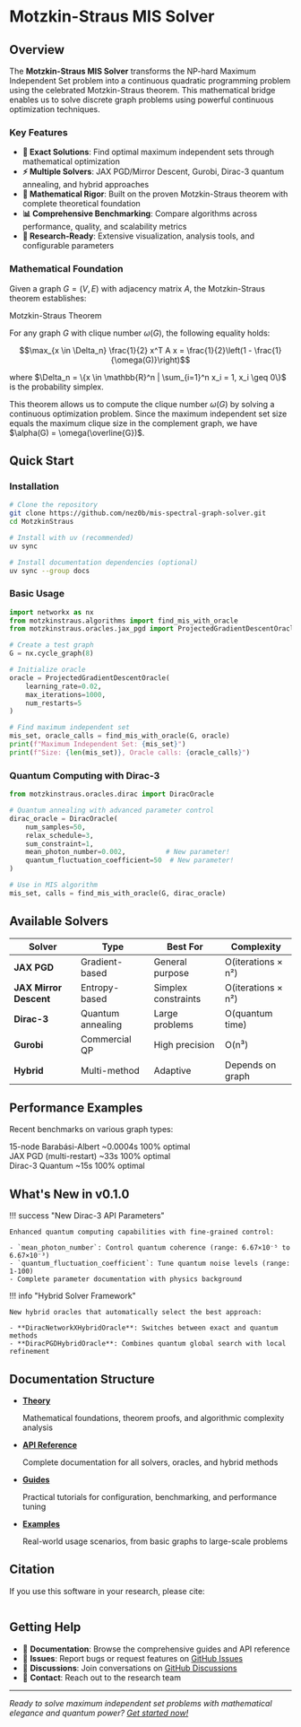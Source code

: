 # Motzkin-Straus MIS Solver


## Overview

The **Motzkin-Straus MIS Solver** transforms the NP-hard Maximum Independent Set problem into a continuous quadratic programming problem using the celebrated Motzkin-Straus theorem. This mathematical bridge enables us to solve discrete graph problems using powerful continuous optimization techniques.

### Key Features

- **🎯 Exact Solutions**: Find optimal maximum independent sets through mathematical optimization
- **⚡ Multiple Solvers**: JAX PGD/Mirror Descent, Gurobi, Dirac-3 quantum annealing, and hybrid approaches  
- **🧮 Mathematical Rigor**: Built on the proven Motzkin-Straus theorem with complete theoretical foundation
- **📊 Comprehensive Benchmarking**: Compare algorithms across performance, quality, and scalability metrics
- **🔬 Research-Ready**: Extensive visualization, analysis tools, and configurable parameters

### Mathematical Foundation

Given a graph $G = (V, E)$ with adjacency matrix $A$, the Motzkin-Straus theorem establishes:

<div class="theorem">
<div class="theorem-title">Motzkin-Straus Theorem</div>

For any graph $G$ with clique number $\omega(G)$, the following equality holds:

$$\max_{x \in \Delta_n} \frac{1}{2} x^T A x = \frac{1}{2}\left(1 - \frac{1}{\omega(G)}\right)$$

where $\Delta_n = \{x \in \mathbb{R}^n | \sum_{i=1}^n x_i = 1, x_i \geq 0\}$ is the probability simplex.
</div>

This theorem allows us to compute the clique number $\omega(G)$ by solving a continuous optimization problem. Since the maximum independent set size equals the maximum clique size in the complement graph, we have $\alpha(G) = \omega(\overline{G})$.

## Quick Start

### Installation

```bash
# Clone the repository
git clone https://github.com/nez0b/mis-spectral-graph-solver.git
cd MotzkinStraus

# Install with uv (recommended)
uv sync

# Install documentation dependencies (optional)
uv sync --group docs
```

### Basic Usage

```python
import networkx as nx
from motzkinstraus.algorithms import find_mis_with_oracle
from motzkinstraus.oracles.jax_pgd import ProjectedGradientDescentOracle

# Create a test graph
G = nx.cycle_graph(8)

# Initialize oracle
oracle = ProjectedGradientDescentOracle(
    learning_rate=0.02,
    max_iterations=1000,
    num_restarts=5
)

# Find maximum independent set
mis_set, oracle_calls = find_mis_with_oracle(G, oracle)
print(f"Maximum Independent Set: {mis_set}")
print(f"Size: {len(mis_set)}, Oracle calls: {oracle_calls}")
```

### Quantum Computing with Dirac-3

```python
from motzkinstraus.oracles.dirac import DiracOracle

# Quantum annealing with advanced parameter control
dirac_oracle = DiracOracle(
    num_samples=50,
    relax_schedule=3,
    sum_constraint=1,
    mean_photon_number=0.002,          # New parameter!
    quantum_fluctuation_coefficient=50  # New parameter!
)

# Use in MIS algorithm
mis_set, calls = find_mis_with_oracle(G, dirac_oracle)
```

## Available Solvers

| Solver | Type | Best For | Complexity |
|--------|------|----------|------------|
| **JAX PGD** | Gradient-based | General purpose | <span class="complexity quadratic">O(iterations × n²)</span> |
| **JAX Mirror Descent** | Entropy-based | Simplex constraints | <span class="complexity quadratic">O(iterations × n²)</span> |
| **Dirac-3** | Quantum annealing | Large problems | <span class="complexity polynomial">O(quantum time)</span> |
| **Gurobi** | Commercial QP | High precision | <span class="complexity polynomial">O(n³)</span> |
| **Hybrid** | Multi-method | Adaptive | <span class="complexity polynomial">Depends on graph</span> |

## Performance Examples

Recent benchmarks on various graph types:

<div class="benchmark-result">
<span class="benchmark-name">15-node Barabási-Albert</span>
<span class="benchmark-time">~0.0004s</span>
<span class="benchmark-quality">100% optimal</span>
</div>

<div class="benchmark-result">
<span class="benchmark-name">JAX PGD (multi-restart)</span>
<span class="benchmark-time">~33s</span>
<span class="benchmark-quality">100% optimal</span>
</div>

<div class="benchmark-result">
<span class="benchmark-name">Dirac-3 Quantum</span>
<span class="benchmark-time">~15s</span>
<span class="benchmark-quality">100% optimal</span>
</div>

## What's New in v0.1.0

!!! success "New Dirac-3 API Parameters"

    Enhanced quantum computing capabilities with fine-grained control:
    
    - `mean_photon_number`: Control quantum coherence (range: 6.67×10⁻⁵ to 6.67×10⁻³)
    - `quantum_fluctuation_coefficient`: Tune quantum noise levels (range: 1-100)
    - Complete parameter documentation with physics background

!!! info "Hybrid Solver Framework"

    New hybrid oracles that automatically select the best approach:
    
    - **DiracNetworkXHybridOracle**: Switches between exact and quantum methods
    - **DiracPGDHybridOracle**: Combines quantum global search with local refinement

## Documentation Structure

<div class="grid cards" markdown>

-   **[Theory](theory/motzkin-straus.md)**
    
    Mathematical foundations, theorem proofs, and algorithmic complexity analysis

-   **[API Reference](api/oracles/overview.md)**
    
    Complete documentation for all solvers, oracles, and hybrid methods

-   **[Guides](guides/dirac-configuration.md)**
    
    Practical tutorials for configuration, benchmarking, and performance tuning

-   **[Examples](examples/basic-usage.md)**
    
    Real-world usage scenarios, from basic graphs to large-scale problems

</div>

## Citation

If you use this software in your research, please cite:

```bibtex
```

## Getting Help

- 📖 **Documentation**: Browse the comprehensive guides and API reference
- 🐛 **Issues**: Report bugs or request features on [GitHub Issues](https://github.com/your-org/MotzkinStraus/issues)
- 💬 **Discussions**: Join conversations on [GitHub Discussions](https://github.com/your-org/MotzkinStraus/discussions)
- 📧 **Contact**: Reach out to the research team

---

*Ready to solve maximum independent set problems with mathematical elegance and quantum power? [Get started now!](getting-started/installation.md)*